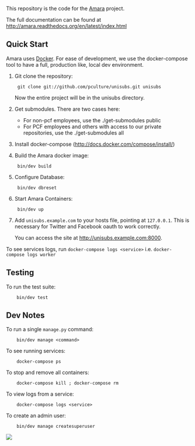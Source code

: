 This repository is the code for the [Amara](http://amara.org) project.

The full documentation can be found at
http://amara.readthedocs.org/en/latest/index.html

[Amara]: http://amara.org

Quick Start
-----------

Amara uses [Docker](http://docker.io).  For ease of development, we use the docker-compose tool to have a full, production like, local dev environment.

1. Git clone the repository:

        git clone git://github.com/pculture/unisubs.git unisubs

   Now the entire project will be in the unisubs directory.

2. Get submodules.  There are two cases here:

   - For non-pcf employees, use the ./get-submodules public
   - For PCF employees and others with access to our private repositories, use
     the ./get-submodules all

3. Install docker-compose (http://docs.docker.com/compose/install/)

4. Build the Amara docker image:

        bin/dev build

5. Configure Database:

        bin/dev dbreset

6. Start Amara Containers:

        bin/dev up


7. Add `unisubs.example.com` to your hosts file, pointing at `127.0.0.1`.  This
   is necessary for Twitter and Facebook oauth to work correctly.

   You can access the site at <http://unisubs.example.com:8000>.

To see services logs, run `docker-compose logs <service>` i.e. `docker-compose logs worker`

Testing
-------

To run the test suite:

        bin/dev test


Dev Notes
---------

To run a single `manage.py` command:

        bin/dev manage <command>

To see running services:

        docker-compose ps

To stop and remove all containers:

        docker-compose kill ; docker-compose rm

To view logs from a service:

        docker-compose logs <service>

To create an admin user:

        bin/dev manage createsuperuser


<a href="https://zenhub.com"><img src="https://raw.githubusercontent.com/ZenHubIO/support/master/zenhub-badge.png"></a>
